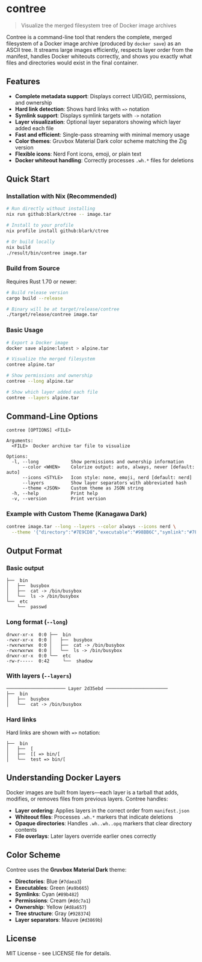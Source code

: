 # contree

> Visualize the merged filesystem tree of Docker image archives

Contree is a command-line tool that renders the complete, merged filesystem of a Docker image archive (produced by `docker save`) as an ASCII tree. It streams large images efficiently, respects layer order from the manifest, handles Docker whiteouts correctly, and shows you exactly what files and directories would exist in the final container.

## Features

- **Complete metadata support**: Displays correct UID/GID, permissions, and ownership
- **Hard link detection**: Shows hard links with `=>` notation
- **Symlink support**: Displays symlink targets with `->` notation
- **Layer visualization**: Optional layer separators showing which layer added each file
- **Fast and efficient**: Single-pass streaming with minimal memory usage
- **Color themes**: Gruvbox Material Dark color scheme matching the Zig version
- **Flexible icons**: Nerd Font icons, emoji, or plain text
- **Docker whiteout handling**: Correctly processes `.wh.*` files for deletions

## Quick Start

### Installation with Nix (Recommended)

```bash
# Run directly without installing
nix run github:blark/ctree -- image.tar

# Install to your profile
nix profile install github:blark/ctree

# Or build locally
nix build
./result/bin/contree image.tar
```

### Build from Source

Requires Rust 1.70 or newer:

```bash
# Build release version
cargo build --release

# Binary will be at target/release/contree
./target/release/contree image.tar
```

### Basic Usage

```bash
# Export a Docker image
docker save alpine:latest > alpine.tar

# Visualize the merged filesystem
contree alpine.tar

# Show permissions and ownership
contree --long alpine.tar

# Show which layer added each file
contree --layers alpine.tar
```

## Command-Line Options

```
contree [OPTIONS] <FILE>

Arguments:
  <FILE>  Docker archive tar file to visualize

Options:
  -l, --long            Show permissions and ownership information
      --color <WHEN>    Colorize output: auto, always, never [default: auto]
      --icons <STYLE>   Icon style: none, emoji, nerd [default: nerd]
      --layers          Show layer separators with abbreviated hash
      --theme <JSON>    Custom theme as JSON string
  -h, --help            Print help
  -v, --version         Print version
```

### Example with Custom Theme (Kanagawa Dark)

```bash
contree image.tar --long --layers --color always --icons nerd \
  --theme '{"directory":"#7E9CD8","executable":"#98BB6C","symlink":"#7FB4CA","tree_chars":"#54546D","permissions":"#DCD7BA","ownership":"#E6C384","layer_separator":"#957FB8","hardlink":"#727169"}'
```

## Output Format

### Basic output
```
├──  bin
│   ├──  busybox
│   ├──  cat -> /bin/busybox
│   └──  ls -> /bin/busybox
└──  etc
    └──  passwd
```

### Long format (`--long`)
```
drwxr-xr-x  0:0 ├──  bin
-rwxr-xr-x  0:0 │   ├──  busybox
-rwxrwxrwx  0:0 │   ├──  cat -> /bin/busybox
-rwxrwxrwx  0:0 │   └──  ls -> /bin/busybox
drwxr-xr-x  0:0 └──  etc
-rw-r-----  0:42     └──  shadow
```

### With layers (`--layers`)
```
────────────────────── Layer 2d35ebd ───────────────────────
├──  bin
│   ├──  busybox
│   └──  cat -> /bin/busybox
```

### Hard links
Hard links are shown with `=>` notation:
```
├──  bin
│   ├──  [
│   ├──  [[ => bin/[
│   └──  test => bin/[
```

## Understanding Docker Layers

Docker images are built from layers—each layer is a tarball that adds, modifies, or removes files from previous layers. Contree handles:

- **Layer ordering**: Applies layers in the correct order from `manifest.json`
- **Whiteout files**: Processes `.wh.*` markers that indicate deletions
- **Opaque directories**: Handles `.wh..wh..opq` markers that clear directory contents
- **File overlays**: Later layers override earlier ones correctly

## Color Scheme

Contree uses the **Gruvbox Material Dark** theme:

- **Directories**: Blue (`#7daea3`)
- **Executables**: Green (`#a9b665`)
- **Symlinks**: Cyan (`#89b482`)
- **Permissions**: Cream (`#ddc7a1`)
- **Ownership**: Yellow (`#d8a657`)
- **Tree structure**: Gray (`#928374`)
- **Layer separators**: Mauve (`#d3869b`)

## License

MIT License - see LICENSE file for details.
